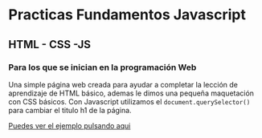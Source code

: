 # Practicas Fundamentos Javascript
## HTML - CSS -JS
### Para los que se inician en la programación Web

Una simple página web creada para ayudar a completar la lección de aprendizaje de HTML básico, ademas le dimos una pequeña maquetación con CSS básicos. Con Javascript utilizamos el ```document.querySelector()``` para cambiar el titulo h1 de la página.

[Puedes ver el ejemplo pulsando aqui]()